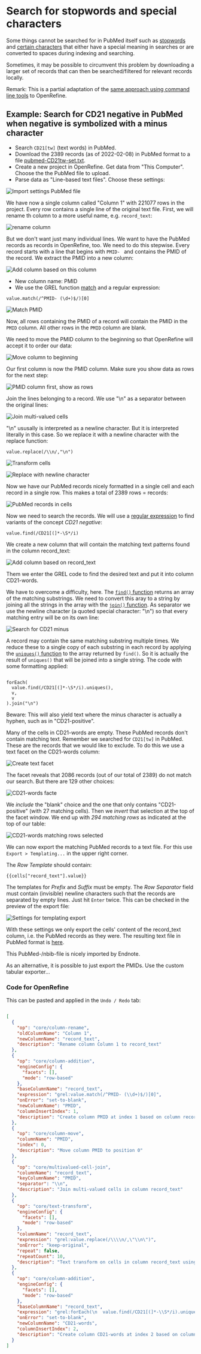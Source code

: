 Search for stopwords and special characters
==============================================================================

Some things cannot be searched for in PubMed itself such as [stopwords](https://pubmed.ncbi.nlm.nih.gov/help/#help-stopwords) and [certain characters](https://pubmed.ncbi.nlm.nih.gov/help/#character-conversions) that either have a special meaning in searches or are converted to spaces during indexing and searching.

Sometimes, it may be possible to circumvent this problem by downloading a larger set of records that can then be searched/filtered for relevant records locally.

Remark: This is a partial adaptation of the [same approach using command line tools](https://github.com/knh11545/commandline4expertsearchers/blob/master/search_PubMed4minus.md) to OpenRefine.


## Example: Search for CD21 negative in PubMed when negative is symbolized with a minus character

* Search `CD21[tw]` (text words) in PubMed.
* Download the 2389 records (as of 2022-02-08) in PubMed format to a file [pubmed-CD21tw-set.txt](data/pubmed-CD21tw-set.txt).
* Create a new project in OpenRefine. Get data from "This Computer". Choose the the PubMed file to upload.
* Parse data as "Line-based text files". Choose these settings:

![Import settings PubMed file](media/PubMed-file-import-settings.png)

We have now a single column called "Column 1" with 221077 rows in the project. Every row contains a single line of the original text file. First, we will rename th column to a more useful name, e.g. `record_text`:

![rename column](media/rename_column.png)

But we don't want just many individual lines. We want to have the PubMed records as records in OpenRefine, too. We need to do this stepwise.  Every record starts with a line that begins with `PMID- ` and contains the PMID of the record. We extract the PMID into a new column: 

![Add column based on this column](media/add-column-based-on-this-column.png)

* New column name: PMID
* We use the GREL function [match](https://docs.openrefine.org/manual/grelfunctions#matchs-p) and a regular expression: 

```grel
value.match(/^PMID- (\d+)$/)[0]
```

![Match PMID](media/match_PMID.png)

Now, all rows containing the PMID of a record will contain the PMID in the `PMID` column. All other rows in the `PMID` column are blank.

We need to move the PMID column to the beginning so that OpenRefine will accept it to order our data:

![Move column to beginning](media/move-column-to-beginning.png)

Our first column is now the PMID column. Make sure you show data as rows for the next step:

![PMID column first, show as rows](media/PMID_first_column.png)

Join the lines belonging to a record. We use "\n" as a separator between the original lines:

![Join multi-valued cells](media/join-multi-valued-cells.png)

"\n" ususally is interpreted as a newline character. But it is interpreted literally in this case. So we replace it with a newline character with the replace function:

```grel
value.replace(/\\n/,"\n")
```

![Transform cells](media/transform_cells.png)

![Replace with newline character](media/replace_with_newline.png)

Now we have our PubMed records nicely formatted in a single cell and each record in a single row. This makes a total of 2389 rows = records:

![PubMed records in cells](media/PubMed-records-as-cells.png)

Now we need to search the records. We will use a [regular expression](https://docs.openrefine.org/manual/expressions#regular-expressions) to find variants of the concept _CD21 negative_:

```grel 
value.find(/CD21[(]*-\S*/i)
```

We create a new column that will contain the matching text patterns found in the column record_text:

![Add column based on record_text](media/add-column-CD21-words.png)

Them we enter the GREL code to find the desired text and put it into column CD21-words. 

We have to overcome a difficulty, here. The [`find()` function](https://docs.openrefine.org/manual/grelfunctions#finds-sub-or-p) returns an array of the matching substrings. We need to convert this aray to a string by joining all the strings in the array with the [`join()` function](https://docs.openrefine.org/manual/grelfunctions#joina-sep). As separator we use the newline character (a quoted special character: "\n") so that every matching entry will be on its own line:

![Search for CD21 minus](media/find-CD21-words-as-string.png) 

A record may contain the same matching substring multiple times. We reduce these to a single copy of each substring in each record by applying the [`uniques()` function](https://docs.openrefine.org/manual/grelfunctions#uniquesa) to the array returned by `find()`. So it is actually the result of `uniques()` that will be joined into a single string. The code with some formatting applied:

```grel

forEach(
  value.find(/CD21[(]*-\S*/i).uniques(),
  v,
  v
).join("\n")

```

Beware: This will also yield text where the minus character is actually a hyphen, such as in "CD21-positive".

Many of the cells in CD21-words are empty. These PubMed records don't contain matching text. Remember we searched for `CD21[tw]` in PubMed. These are the records that we would like to exclude. To do this we use a text facet on the CD21-words column:

![Create text facet](media/create-facet-CD21-words.png)

The facet reveals that 2086 records (out of our total of 2389) do not match our search. But there are 129 other choices:

![CD21-words facte](media/CD21-words-facet.png)

We _include_ the "blank" choice and the one that only contains "CD21-positive" (with 27 matching cells). Then we _invert_ that selection at the top of the facet window. We end up with _294 matching rows_ as indicated at the top of our table:

![CD21-words matching rows selected](media/CD21-words-facet-matching-rows.png)

We can now export the matching PubMed records to a text file. For this use `Export > Templating...` in the upper right corner.

The _Row Template_ should contain: 

```
{{cells["record_text"].value}}
```

The templates for _Prefix_ and _Suffix_ must be empty. The _Row Separator_ field must contain (invisible) newline characters such that the records are separated by empty lines. Just hit `Enter` twice. This can be checked in the preview of the export file: 

![Settings for templating export](media/templating-export.png)

With these settings we only export the cells' content of the record_text column, i.e. the PubMed records as they were. The resulting text file in PubMed format is [here](data/CD21-minus-from-OpenRefine_PubMed.txt).

This PubMed-/nbib-file is nicely imported by Endnote.

As an alternative, it is possible to just export the PMIDs. Use the custom tabular exporter...

### Code for OpenRefine

This can be pasted and applied in the `Undo / Redo` tab:

```json

[
  {
    "op": "core/column-rename",
    "oldColumnName": "Column 1",
    "newColumnName": "record_text",
    "description": "Rename column Column 1 to record_text"
  },
  {
    "op": "core/column-addition",
    "engineConfig": {
      "facets": [],
      "mode": "row-based"
    },
    "baseColumnName": "record_text",
    "expression": "grel:value.match(/^PMID- (\\d+)$/)[0]",
    "onError": "set-to-blank",
    "newColumnName": "PMID",
    "columnInsertIndex": 1,
    "description": "Create column PMID at index 1 based on column record_text using expression grel:value.match(/^PMID- (\\d+)$/)[0]"
  },
  {
    "op": "core/column-move",
    "columnName": "PMID",
    "index": 0,
    "description": "Move column PMID to position 0"
  },
  {
    "op": "core/multivalued-cell-join",
    "columnName": "record_text",
    "keyColumnName": "PMID",
    "separator": "\\n",
    "description": "Join multi-valued cells in column record_text"
  },
  {
    "op": "core/text-transform",
    "engineConfig": {
      "facets": [],
      "mode": "row-based"
    },
    "columnName": "record_text",
    "expression": "grel:value.replace(/\\\\n/,\"\\n\")",
    "onError": "keep-original",
    "repeat": false,
    "repeatCount": 10,
    "description": "Text transform on cells in column record_text using expression grel:value.replace(/\\\\n/,\"\\n\")"
  },
  {
    "op": "core/column-addition",
    "engineConfig": {
      "facets": [],
      "mode": "row-based"
    },
    "baseColumnName": "record_text",
    "expression": "grel:forEach(\n  value.find(/CD21[(]*-\\S*/i).uniques(),\n  v,\n  v\n).join(\"\\n\")",
    "onError": "set-to-blank",
    "newColumnName": "CD21-words",
    "columnInsertIndex": 2,
    "description": "Create column CD21-words at index 2 based on column record_text using expression grel:forEach(\n  value.find(/CD21[(]*-\\S*/i).uniques(),\n  v,\n  v\n).join(\"\\n\")"
  }
]

```


